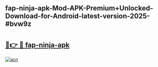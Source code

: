## fap-ninja-apk-Mod-APK-Premium+Unlocked-Download-for-Android-latest-version-2025-#bvw9z

# <h2><a href="https://bedroomkl.my?title=fap-ninja-apk&ref=20M">🔗👉 🔴 fap-ninja-apk</a></h2>

[![acn](https://github.com/user-attachments/assets/0f9c940e-d8b0-45ae-aac7-cd30a18b3e1c)](https://bedroomkl.my?title=fap-ninja-apk&ref=20M)

